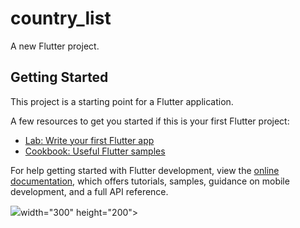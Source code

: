 # country_list

A new Flutter project.

## Getting Started

This project is a starting point for a Flutter application.

A few resources to get you started if this is your first Flutter project:

- [Lab: Write your first Flutter app](https://docs.flutter.dev/get-started/codelab)
- [Cookbook: Useful Flutter samples](https://docs.flutter.dev/cookbook)

For help getting started with Flutter development, view the
[online documentation](https://docs.flutter.dev/), which offers tutorials,
samples, guidance on mobile development, and a full API reference.
<p>
<img src="https://user-images.githubusercontent.com/120080979/221341019-647a419b-7854-491d-a15b-c65ccfb7bf4d.png""https://user-images.githubusercontent.com/120080979/221341105-554ef2c9-cc50-4c67-9b4f-21ff23546a3a.png"

 width="300" height="200">

</p>
